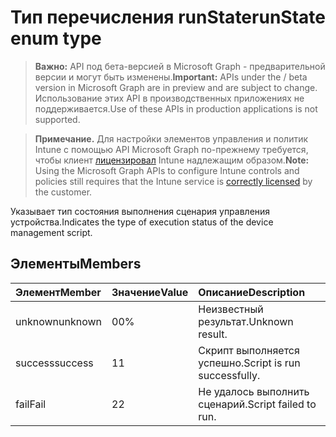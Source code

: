 # <a name="runstate-enum-type"></a><span data-ttu-id="3ff41-101">Тип перечисления runState</span><span class="sxs-lookup"><span data-stu-id="3ff41-101">runState enum type</span></span>

> <span data-ttu-id="3ff41-102">**Важно:** API под бета-версией в Microsoft Graph - предварительной версии и могут быть изменены.</span><span class="sxs-lookup"><span data-stu-id="3ff41-102">**Important:** APIs under the / beta version in Microsoft Graph are in preview and are subject to change.</span></span> <span data-ttu-id="3ff41-103">Использование этих API в производственных приложениях не поддерживается.</span><span class="sxs-lookup"><span data-stu-id="3ff41-103">Use of these APIs in production applications is not supported.</span></span>

> <span data-ttu-id="3ff41-104">**Примечание.** Для настройки элементов управления и политик Intune с помощью API Microsoft Graph по-прежнему требуется, чтобы клиент [лицензировал](https://go.microsoft.com/fwlink/?linkid=839381) Intune надлежащим образом.</span><span class="sxs-lookup"><span data-stu-id="3ff41-104">**Note:** Using the Microsoft Graph APIs to configure Intune controls and policies still requires that the Intune service is [correctly licensed](https://go.microsoft.com/fwlink/?linkid=839381) by the customer.</span></span>

<span data-ttu-id="3ff41-105">Указывает тип состояния выполнения сценария управления устройства.</span><span class="sxs-lookup"><span data-stu-id="3ff41-105">Indicates the type of execution status of the device management script.</span></span>
## <a name="members"></a><span data-ttu-id="3ff41-106">Элементы</span><span class="sxs-lookup"><span data-stu-id="3ff41-106">Members</span></span>
|<span data-ttu-id="3ff41-107">Элемент</span><span class="sxs-lookup"><span data-stu-id="3ff41-107">Member</span></span>|<span data-ttu-id="3ff41-108">Значение</span><span class="sxs-lookup"><span data-stu-id="3ff41-108">Value</span></span>|<span data-ttu-id="3ff41-109">Описание</span><span class="sxs-lookup"><span data-stu-id="3ff41-109">Description</span></span>|
|:---|:---|:---|
|<span data-ttu-id="3ff41-110">unknown</span><span class="sxs-lookup"><span data-stu-id="3ff41-110">unknown</span></span>|<span data-ttu-id="3ff41-111">0</span><span class="sxs-lookup"><span data-stu-id="3ff41-111">0%</span></span>|<span data-ttu-id="3ff41-112">Неизвестный результат.</span><span class="sxs-lookup"><span data-stu-id="3ff41-112">Unknown result.</span></span>|
|<span data-ttu-id="3ff41-113">success</span><span class="sxs-lookup"><span data-stu-id="3ff41-113">success</span></span>|<span data-ttu-id="3ff41-114">1</span><span class="sxs-lookup"><span data-stu-id="3ff41-114">1</span></span>|<span data-ttu-id="3ff41-115">Скрипт выполняется успешно.</span><span class="sxs-lookup"><span data-stu-id="3ff41-115">Script is run successfully.</span></span>|
|<span data-ttu-id="3ff41-116">fail</span><span class="sxs-lookup"><span data-stu-id="3ff41-116">Fail</span></span>|<span data-ttu-id="3ff41-117">2</span><span class="sxs-lookup"><span data-stu-id="3ff41-117">2</span></span>|<span data-ttu-id="3ff41-118">Не удалось выполнить сценарий.</span><span class="sxs-lookup"><span data-stu-id="3ff41-118">Script failed to run.</span></span>|



